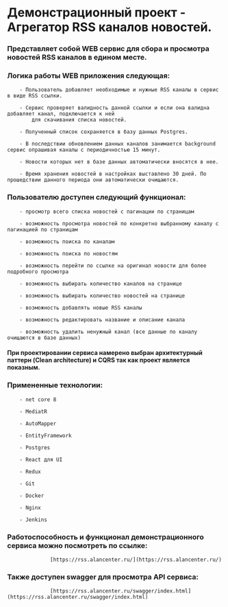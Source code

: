 #             Демонстрационный проект - Агрегатор RSS каналов новостей.

###    Представляет собой WEB сервис для сбора и просмотра новостей RSS каналов в едином месте.

###    Логика работы WEB приложения следующая:

        - Пользователь добавляет необходимые и нужные RSS каналы в сервис в виде RSS ссылки.

        - Сервис проверяет валидность данной ссылки и если она валидна добавляет канал, подключается к ней
            для скачивания списка новостей.

        - Полученный список сохраняется в базу данных Postgres.

        - В последствии обновлением данных каналов занимается background сервис опрашивая каналы с периодичностью 15 минут.

        - Новости которых нет в базе данных автоматически вносятся в нее.

        - Время хранения новостей в настройках выставлено 30 дней. По прошедствии данного периода они автоматически очищаются.

###    Пользователю доступен следующий функционал:

        - просмотр всего списка новостей с пагинации по страницам

        - возможность просмотра новостей по конкретно выбранному каналу с пагинацией по страницам

        - возможность поиска по каналам

        - возможность поиска по новостям

        - возможность перейти по ссылке на оригинал новости для более подробного просмотра

        - возможность выбирать количество каналов на странице

        - возможность выбирать количество новостей на странице

        - возможность добавлять новые RSS каналы

        - возможность редактировать название и описание канала

        - возможность удалить ненужный канал (все данные по каналу очищаются в базе данных)

####    При проектировании сервиса намерено выбран архитектурный паттерн (Clean architecture) и CQRS так как проект является показным.

###    Примененные технологии:

        - net core 8

        - MediatR

        - AutoMapper

        - EntityFramework

        - Postgres

        - React для UI

        - Redux

        - Git

        - Docker

        - Nginx

        - Jenkins

###    Работоспособность и функционал демонстрационного сервиса можно посмотреть по ссылке:

                  [https://rss.alancenter.ru/](https://rss.alancenter.ru/)

###    Также доступен swagger для просмотра API сервиса:

                  [https://rss.alancenter.ru/swagger/index.html](https://rss.alancenter.ru/swagger/index.html)    